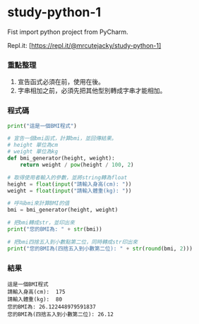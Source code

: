 # study-python-1
Fist import python project from PyCharm.

Repl.it: [https://repl.it/@mrcutejacky/study-python-1]

### 重點整理
1. 宣告函式必須在前，使用在後。
2. 字串相加之前，必須先把其他型別轉成字串才能相加。

### 程式碼
```python
print("這是一個BMI程式")

# 宣告一個bmi函式，計算bmi，並回傳結果。
# height 單位為cm
# weight 單位為kg
def bmi_generator(height, weight):
    return weight / pow(height / 100, 2)

# 取得使用者輸入的參數，並將string轉為float
height = float(input("請輸入身高(cm): "))
weight = float(input("請輸入體重(kg): "))

# 呼叫bmi來計算BMI的值
bmi = bmi_generator(height, weight)

# 把bmi轉成str，並印出來
print("您的BMI為: " + str(bmi))

# 把bmi四捨五入到小數點第二位，同時轉成str印出來
print("您的BMI為(四捨五入到小數第二位): " + str(round(bmi, 2)))
```

### 結果
```console
這是一個BMI程式
請輸入身高(cm):  175
請輸入體重(kg):  80
您的BMI為: 26.122448979591837
您的BMI為(四捨五入到小數第二位): 26.12
```
